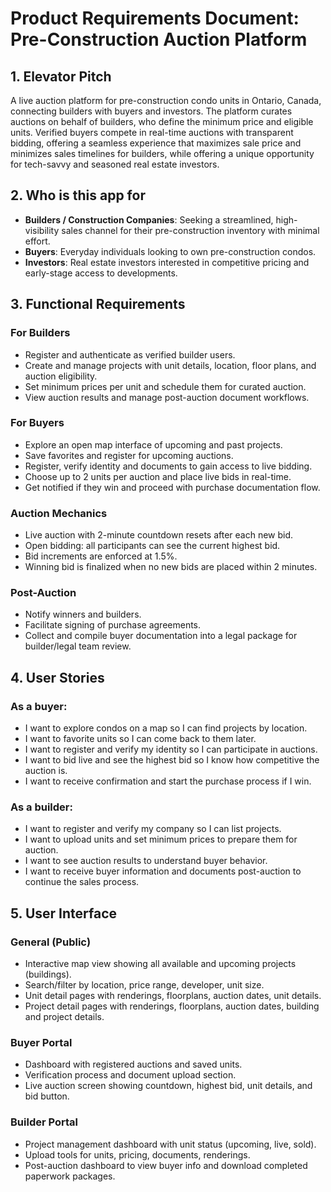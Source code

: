# Product Requirements Document: Pre-Construction Auction Platform

## 1. Elevator Pitch

A live auction platform for pre-construction condo units in Ontario, Canada, connecting builders with buyers and investors. The platform curates auctions on behalf of builders, who define the minimum price and eligible units. Verified buyers compete in real-time auctions with transparent bidding, offering a seamless experience that maximizes sale price and minimizes sales timelines for builders, while offering a unique opportunity for tech-savvy and seasoned real estate investors.

## 2. Who is this app for

- **Builders / Construction Companies**: Seeking a streamlined, high-visibility sales channel for their pre-construction inventory with minimal effort.
- **Buyers**: Everyday individuals looking to own pre-construction condos.
- **Investors**: Real estate investors interested in competitive pricing and early-stage access to developments.

## 3. Functional Requirements

### For Builders

- Register and authenticate as verified builder users.
- Create and manage projects with unit details, location, floor plans, and auction eligibility.
- Set minimum prices per unit and schedule them for curated auction.
- View auction results and manage post-auction document workflows.

### For Buyers

- Explore an open map interface of upcoming and past projects.
- Save favorites and register for upcoming auctions.
- Register, verify identity and documents to gain access to live bidding.
- Choose up to 2 units per auction and place live bids in real-time.
- Get notified if they win and proceed with purchase documentation flow.

### Auction Mechanics

- Live auction with 2-minute countdown resets after each new bid.
- Open bidding: all participants can see the current highest bid.
- Bid increments are enforced at 1.5%.
- Winning bid is finalized when no new bids are placed within 2 minutes.

### Post-Auction

- Notify winners and builders.
- Facilitate signing of purchase agreements.
- Collect and compile buyer documentation into a legal package for builder/legal team review.

## 4. User Stories

### As a buyer:

- I want to explore condos on a map so I can find projects by location.
- I want to favorite units so I can come back to them later.
- I want to register and verify my identity so I can participate in auctions.
- I want to bid live and see the highest bid so I know how competitive the auction is.
- I want to receive confirmation and start the purchase process if I win.

### As a builder:

- I want to register and verify my company so I can list projects.
- I want to upload units and set minimum prices to prepare them for auction.
- I want to see auction results to understand buyer behavior.
- I want to receive buyer information and documents post-auction to continue the sales process.

## 5. User Interface

### General (Public)

- Interactive map view showing all available and upcoming projects (buildings).
- Search/filter by location, price range, developer, unit size.
- Unit detail pages with renderings, floorplans, auction dates, unit details.
- Project detail pages with renderings, floorplans, auction dates, building and project details.

### Buyer Portal

- Dashboard with registered auctions and saved units.
- Verification process and document upload section.
- Live auction screen showing countdown, highest bid, unit details, and bid button.

### Builder Portal

- Project management dashboard with unit status (upcoming, live, sold).
- Upload tools for units, pricing, documents, renderings.
- Post-auction dashboard to view buyer info and download completed paperwork packages.
